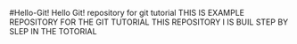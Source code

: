 #Hello-Git!
Hello Git! repository for git tutorial
THIS IS EXAMPLE REPOSITORY FOR THE GIT TUTORIAL 
THIS REPOSITORY I IS BUIL STEP BY SLEP IN THE TOTORIAL
